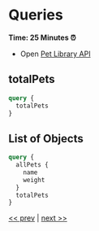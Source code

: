 # Queries

**Time: 25 Minutes ⏰**

- Open [Pet Library API](http://pet-library.moonhighway.com/)

## totalPets

```graphql
query {
  totalPets
}
```

## List of Objects

```graphql
query {
  allPets {
    name
    weight
  }
  totalPets
}
```

[<< prev](https://github.com/MoonHighway/sample-instructor-guide/blob/master/instructor-notes/AM1-QueryLanguage/README.md) | [next >>](https://github.com/MoonHighway/sample-instructor-guide/blob/master/instructor-notes/AM1-QueryLanguage/02-pet-library-enums.md)
